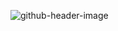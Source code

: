 
![github-header-image](https://github.com/user-attachments/assets/53bf3d52-a3d6-4355-a119-fd1f00a66fbc)
